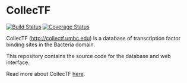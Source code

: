 # CollecTF

[![Build Status](https://travis-ci.org/ErillLab/collectf.svg?branch=master)](https://travis-ci.org/ErillLab/collectf) [![Coverage Status](https://coveralls.io/repos/sefakilic/collectf/badge.svg?branch=master&service=github)](https://coveralls.io/github/sefakilic/collectf?branch=master)

CollecTF (http://collectf.umbc.edu) is a database of transcription factor
binding sites in the Bacteria domain.

This repository contains the source code for the database and web interface.

Read more about CollecTF [here](http://www.ncbi.nlm.nih.gov/pubmed/24234444).


